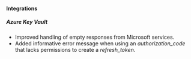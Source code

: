 
#### Integrations
##### Azure Key Vault
- Improved handling of empty responses from Microsoft services.
- Added informative error message when using an *authorization_code* that lacks permissions to create a *refresh_token*. 
